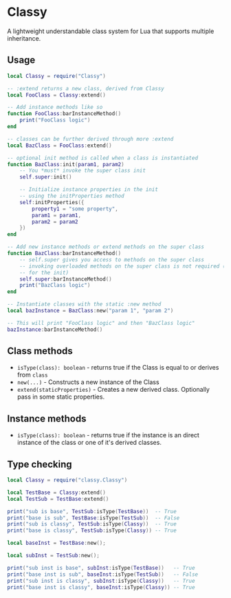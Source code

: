 # Classy

A lightweight understandable class system for Lua that supports multiple inheritance.

## Usage

```lua
local Classy = require("Classy")

-- :extend returns a new class, derived from Classy
local FooClass = Classy:extend()

-- Add instance methods like so
function FooClass:barInstanceMethod()
	print("FooClass logic")
end

-- classes can be further derived through more :extend
local BazClass = FooClass:extend()

-- optional init method is called when a class is instantiated
function BazClass:init(param1, param2)
	-- You *must* invoke the super class init
	self.super:init()

	-- Initialize instance properties in the init
	-- using the initProperties method
	self:initProperties({
		property1 = "some property",
		param1 = param1,
		param2 = param2
	})
end

-- Add new instance methods or extend methods on the super class
function BazClass:barInstanceMethod()
	-- self.super gives you access to methods on the super class
	-- invoking overloaded methods on the super class is not required (only
	-- for the init)
	self.super:barInstanceMethod()
	print("BazClass logic")
end

-- Instantiate classes with the static :new method
local bazInstance = BazClass:new("param 1", "param 2")

-- This will print "FooClass logic" and then "BazClass logic"
bazInstance:barInstanceMethod()
```

## Class methods

* `isType(class): boolean` - returns true if the Class is equal to or derives from `class`
* `new(...)` - Constructs a new instance of the Class
* `extend(staticProperties)` - Creates a new derived class. Optionally pass in some static properties.

## Instance methods

* `isType(class): boolean` - returns true if the instance is an direct instance of the class or one of it's derived classes.

## Type checking

```lua
local Classy = require("classy.Classy")

local TestBase = Classy:extend()
local TestSub = TestBase:extend()

print("sub is base", TestSub:isType(TestBase))  -- True
print("base is sub", TestBase:isType(TestSub))  -- False
print("sub is classy", TestSub:isType(Classy))  -- True
print("base is classy", TestSub:isType(Classy)) -- True

local baseInst = TestBase:new();

local subInst = TestSub:new();

print("sub inst is base", subInst:isType(TestBase))   -- True
print("base inst is sub", baseInst:isType(TestSub))   -- False
print("sub inst is classy", subInst:isType(Classy))   -- True
print("base inst is classy", baseInst:isType(Classy)) -- True
```
